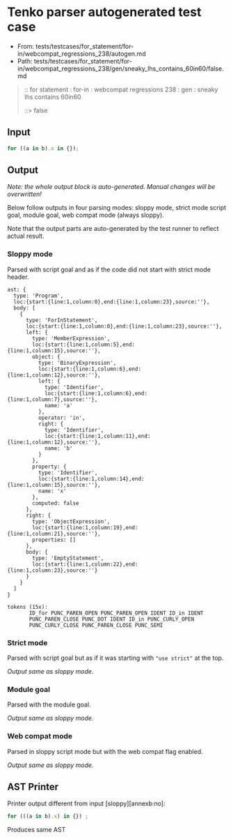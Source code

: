 # Tenko parser autogenerated test case

- From: tests/testcases/for_statement/for-in/webcompat_regressions_238/autogen.md
- Path: tests/testcases/for_statement/for-in/webcompat_regressions_238/gen/sneaky_lhs_contains_60in60/false.md

> :: for statement : for-in : webcompat regressions 238 : gen : sneaky lhs contains 60in60
>
> ::> false

## Input


`````js
for ((a in b).x in {});
`````

## Output

_Note: the whole output block is auto-generated. Manual changes will be overwritten!_

Below follow outputs in four parsing modes: sloppy mode, strict mode script goal, module goal, web compat mode (always sloppy).

Note that the output parts are auto-generated by the test runner to reflect actual result.

### Sloppy mode

Parsed with script goal and as if the code did not start with strict mode header.

`````
ast: {
  type: 'Program',
  loc:{start:{line:1,column:0},end:{line:1,column:23},source:''},
  body: [
    {
      type: 'ForInStatement',
      loc:{start:{line:1,column:0},end:{line:1,column:23},source:''},
      left: {
        type: 'MemberExpression',
        loc:{start:{line:1,column:5},end:{line:1,column:15},source:''},
        object: {
          type: 'BinaryExpression',
          loc:{start:{line:1,column:6},end:{line:1,column:12},source:''},
          left: {
            type: 'Identifier',
            loc:{start:{line:1,column:6},end:{line:1,column:7},source:''},
            name: 'a'
          },
          operator: 'in',
          right: {
            type: 'Identifier',
            loc:{start:{line:1,column:11},end:{line:1,column:12},source:''},
            name: 'b'
          }
        },
        property: {
          type: 'Identifier',
          loc:{start:{line:1,column:14},end:{line:1,column:15},source:''},
          name: 'x'
        },
        computed: false
      },
      right: {
        type: 'ObjectExpression',
        loc:{start:{line:1,column:19},end:{line:1,column:21},source:''},
        properties: []
      },
      body: {
        type: 'EmptyStatement',
        loc:{start:{line:1,column:22},end:{line:1,column:23},source:''}
      }
    }
  ]
}

tokens (15x):
       ID_for PUNC_PAREN_OPEN PUNC_PAREN_OPEN IDENT ID_in IDENT
       PUNC_PAREN_CLOSE PUNC_DOT IDENT ID_in PUNC_CURLY_OPEN
       PUNC_CURLY_CLOSE PUNC_PAREN_CLOSE PUNC_SEMI
`````

### Strict mode

Parsed with script goal but as if it was starting with `"use strict"` at the top.

_Output same as sloppy mode._

### Module goal

Parsed with the module goal.

_Output same as sloppy mode._

### Web compat mode

Parsed in sloppy script mode but with the web compat flag enabled.

_Output same as sloppy mode._

## AST Printer

Printer output different from input [sloppy][annexb:no]:

````js
for (((a in b).x) in {}) ;
````

Produces same AST
